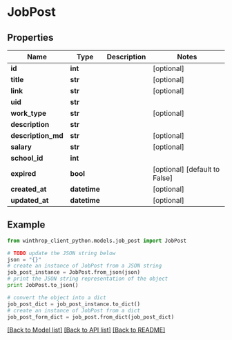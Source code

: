 # JobPost


## Properties
Name | Type | Description | Notes
------------ | ------------- | ------------- | -------------
**id** | **int** |  | [optional] 
**title** | **str** |  | [optional] 
**link** | **str** |  | [optional] 
**uid** | **str** |  | 
**work_type** | **str** |  | [optional] 
**description** | **str** |  | 
**description_md** | **str** |  | [optional] 
**salary** | **str** |  | [optional] 
**school_id** | **int** |  | 
**expired** | **bool** |  | [optional] [default to False]
**created_at** | **datetime** |  | [optional] 
**updated_at** | **datetime** |  | [optional] 

## Example

```python
from winthrop_client_python.models.job_post import JobPost

# TODO update the JSON string below
json = "{}"
# create an instance of JobPost from a JSON string
job_post_instance = JobPost.from_json(json)
# print the JSON string representation of the object
print JobPost.to_json()

# convert the object into a dict
job_post_dict = job_post_instance.to_dict()
# create an instance of JobPost from a dict
job_post_form_dict = job_post.from_dict(job_post_dict)
```
[[Back to Model list]](../README.md#documentation-for-models) [[Back to API list]](../README.md#documentation-for-api-endpoints) [[Back to README]](../README.md)


